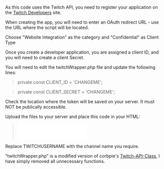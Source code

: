 As this code uses the Twitch API, you need to register your application on the [Twitch Developers](https://dev.twitch.tv/console/apps/create) site.

When creating the app, you will need to enter an OAuth redirect URL - use the URL where the script will be located.

Choose "Website Integration" as the category and "Confidential" as Client Type

Once you create a developer application, you are assigned a client ID, and you will need to create a client Secret.

You will need to edit the twitchWrapper.php file and update the following lines:

>    private const CLIENT_ID = 'CHANGEME';  

>    private const CLIENT_SECRET = 'CHANGEME';  

Check the location where the token will be saved on your server. It must NOT be publically accessible.

Upload the files to your server and place this code in your HTML:

> <iframe src="/streambadge/?user=TWITCHUSERNAME" name="twitch-status" scrolling="no" height="50px" width="220px" style="border: none;"></iframe>

Replace TWITCHUSERNAME with the channel name you require.

"twitchWrapper.php" is a modified version of corbpie's [Twitch-API-Class](https://github.com/cp6/Twitch-API-class),  I have simply removed all unnecessary functions.